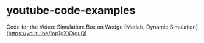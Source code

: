# youtube-code-examples
Code for the Video: Simulation: Box on Wedge [Matlab, Dynamic Simulation] (https://youtu.be/Ipp1gXXXguQ).